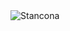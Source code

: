 <picture>
    <source media="(prefers-color-scheme: dark)" srcset="images/site-logo-dark.png">
    <source media="(prefers-color-scheme: light)" srcset="images/site-logo-light">
    <img alt="Stancona" src="images/site-logo-light">
</picture>


